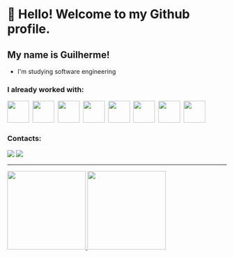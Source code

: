 # 👋 Hello! Welcome to my Github profile.
## My name is Guilherme!

- I'm studying software engineering

### I already worked with:

<img src="https://cdn.jsdelivr.net/gh/devicons/devicon/icons/php/php-original.svg" width="50" height="50" />&nbsp;&nbsp;<img src="https://cdn.jsdelivr.net/gh/devicons/devicon/icons/denojs/denojs-original-wordmark.svg" width="50" height="50" />&nbsp;&nbsp;<img src="https://cdn.jsdelivr.net/gh/devicons/devicon/icons/javascript/javascript-plain.svg" width="50" height="50" />&nbsp;&nbsp;<img src="https://cdn.jsdelivr.net/gh/devicons/devicon/icons/typescript/typescript-plain.svg" width="50" height="50" />&nbsp;&nbsp;<img src="https://cdn.jsdelivr.net/gh/devicons/devicon/icons/docker/docker-plain-wordmark.svg" width="50" height="50" />&nbsp;&nbsp;<img src="https://cdn.jsdelivr.net/gh/devicons/devicon/icons/nodejs/nodejs-plain-wordmark.svg" width="50" height="50" />&nbsp;&nbsp;<img src="https://cdn.jsdelivr.net/gh/devicons/devicon/icons/linux/linux-original.svg" width="50" height="50" />&nbsp;&nbsp;<img src="https://cdn.jsdelivr.net/gh/devicons/devicon/icons/postgresql/postgresql-plain.svg" width="50" height="50" />

### Contacts:

<div>
<a href="https://instagram.com/gui_kessler" target="_blank"><img loading="lazy" src="https://img.shields.io/badge/-Instagram-%23E4405F?style=for-the-badge&logo=instagram&logoColor=white" target="_blank"></a>
<a href="https://www.linkedin.com/in/guilherme-kessler-9b39091b8(https://www.linkedin.com/in/guilherme-kessler-9b39091b8/)" target="_blank"><img loading="lazy" src="https://img.shields.io/badge/-LinkedIn-%230077B5?style=for-the-badge&logo=linkedin&logoColor=white" target="_blank"></a>
</div>

_______

<div>
<a href="https://github.com/gui-kessler">
<img loading="lazy" height="180em" src="https://github-readme-stats.vercel.app/api/top-langs/?username=gui-kessler&layout=compact&langs_count=7&theme=transparent"/>
<img loading="lazy" height="180em" src="https://github-readme-stats.vercel.app/api?username=gui-kessler&show_icons=true&theme=transparent&include_all_commits=true&count_private=true"/>
</div>

